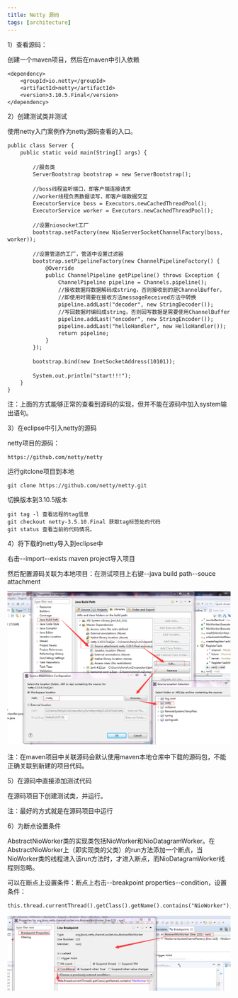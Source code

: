 ```yaml
---
title: Netty 源码
tags: [architecture]
---
```


1）查看源码：

创建一个maven项目，然后在maven中引入依赖

```
<dependency>
    <groupId>io.netty</groupId>
    <artifactId>netty</artifactId>
    <version>3.10.5.Final</version>
</dependency>
```

2）创建测试类并测试

使用netty入门案例作为netty源码查看的入口。

```
public class Server {
    public static void main(String[] args) {

        //服务类
        ServerBootstrap bootstrap = new ServerBootstrap();
        
        //boss线程监听端口，即客户端连接请求
        //worker线程负责数据读写，即客户端数据交互
        ExecutorService boss = Executors.newCachedThreadPool();
        ExecutorService worker = Executors.newCachedThreadPool();
        
        //设置niosocket工厂
        bootstrap.setFactory(new NioServerSocketChannelFactory(boss, worker));
        
        //设置管道的工厂，管道中设置过滤器
        bootstrap.setPipelineFactory(new ChannelPipelineFactory() {
            @Override
            public ChannelPipeline getPipeline() throws Exception {
                ChannelPipeline pipeline = Channels.pipeline();
                //接收数据将数据解码成string，否则接收到的是ChannelBuffer，
                //即使用时需要在接收方法messageReceived方法中转换
                pipeline.addLast("decoder", new StringDecoder());
                //写回数据时编码成string，否则回写数据是需要使用ChannelBuffer
                pipeline.addLast("encoder", new StringEncoder());
                pipeline.addLast("helloHandler", new HelloHandler());
                return pipeline;
            }
        });
        
        bootstrap.bind(new InetSocketAddress(10101));
        
        System.out.println("start!!!");
    }
}
```

注：上面的方式能够正常的查看到源码的实现，但并不能在源码中加入system输出语句。

3）在eclipse中引入netty的源码

netty项目的源码：

```
https://github.com/netty/netty
```

运行gitclone项目到本地

```
git clone https://github.com/netty/netty.git
```

切换版本到3.10.5版本

```
git tag -l 查看远程的tag信息
git checkout netty-3.5.10.Final 获取tag标签处的代码
git status 查看当前的代码情况。
```

4）将下载的netty导入到eclipse中

右击--import--exists maven project导入项目

然后配置源码关联为本地项目：在测试项目上右键--java build path--souce attachment

![](/images/architecture/netty/netty-source.png)

注：在maven项目中关联源码会默认使用maven本地仓库中下载的源码包，不能正确关联到新建的项目代码。

5）在源码中直接添加测试代码

在源码项目下创建测试类，并运行。

注：最好的方式就是在源码项目中运行

6）为断点设置条件

AbstractNioWorker类的实现类包括NioWorker和NioDatagramWorker。在AbstractNioWorker上（即实现类的父类）的run方法添加一个断点，当NioWorker类的线程进入该run方法时，才进入断点，而NioDatagramWorker线程则忽略。

可以在断点上设置条件：断点上右击--breakpoint properties--condition，设置条件：

```
this.thread.currentThread().getClass().getName().contains("NioWorker");
```

![](/images/architecture/netty/netty-source-breakpoint.png)
